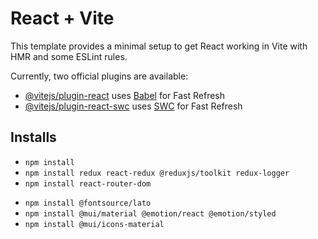 # React + Vite

This template provides a minimal setup to get React working in Vite with HMR and some ESLint rules.

Currently, two official plugins are available:

- [@vitejs/plugin-react](https://github.com/vitejs/vite-plugin-react/blob/main/packages/plugin-react/README.md) uses [Babel](https://babeljs.io/) for Fast Refresh
- [@vitejs/plugin-react-swc](https://github.com/vitejs/vite-plugin-react-swc) uses [SWC](https://swc.rs/) for Fast Refresh


## Installs

* `npm install`
* `npm install redux react-redux @reduxjs/toolkit redux-logger`
* `npm install react-router-dom`
<!-- * `npm install framer-motion` -->
* `npm install @fontsource/lato`
* `npm install @mui/material @emotion/react @emotion/styled`
* `npm install @mui/icons-material`
